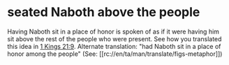 # seated Naboth above the people

Having Naboth sit in a place of honor is spoken of as if it were having him sit above the rest of the people who were present. See how you translated this idea in [1 Kings 21:9](./08.md). Alternate translation: "had Naboth sit in a place of honor among the people" (See: [[rc://en/ta/man/translate/figs-metaphor]])

